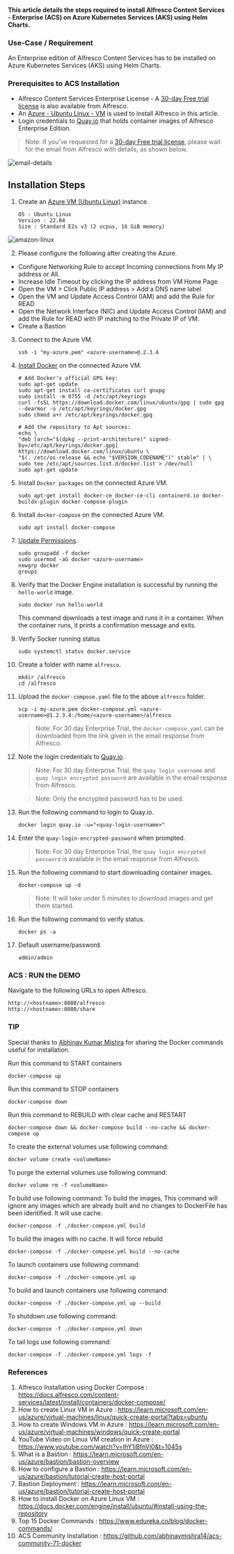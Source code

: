 #### This article details the steps required to install Alfresco Content Services - Enterprise (ACS) on Azure Kubernetes Services (AKS) using Helm Charts.

### Use-Case / Requirement
An Enterprise edition of Alfresco Content Services has to be installed on Azure Kubernetes Services (AKS) using Helm Charts.

### Prerequisites to ACS Installation

* Alfresco Content Services Enterprise License - A [30-day Free trial license](https://www.alfresco.com/platform/content-services-ecm/trial/download) is also available from Alfresco.
* An [Azure - Ubuntu Linux - VM](https://azure.microsoft.com/en-us/solutions/linux-on-azure/ubuntu/) is used to install Alfresco in this article.
* Login credentials to [Quay.io](https://quay.io/repository/) that holds container images of Alfresco Enterprise Edition.
> Note: If you've requested for a [30-day Free trial license](https://www.alfresco.com/platform/content-services-ecm/trial/download), please wait for the email from Alfresco with details, as shown below.

![email-details](assets/1.png)

## Installation Steps
1. Create an [Azure VM (Ubuntu Linux)](https://learn.microsoft.com/en-us/azure/virtual-machines/linux/quick-create-portal?tabs=ubuntu) instance.
   ```
   OS : Ubuntu Linux
   Version : 22.04
   Size : Standard E2s v3 (2 vcpus, 16 GiB memory)
   ```
![amazon-linux](assets/2.png)


2. Please configure the following after creating the Azure.
* Configure Networking Rule to accept Incoming connections from My IP address or All.
* Increase Idle Timeout by clicking the IP address from VM Home Page
* Open the VM > Click Public IP address > Add a DNS name label
* Open the VM and Update Access Control (IAM) and add the Rule for READ
* Open the Network Interface (NIC) and Update Access Control (IAM) and add the Rule for READ with IP matching to the Private IP of VM.
* Create a Bastion

3. Connect to the Azure VM.
   ```
   ssh -i "my-azure.pem" <azure-username>@.2.3.4
   ```

4. [Install Docker](https://docs.docker.com/engine/install/ubuntu/#install-using-the-repository) on the connected Azure VM.
   ```
   # Add Docker's official GPG key:
   sudo apt-get update
   sudo apt-get install ca-certificates curl gnupg
   sudo install -m 0755 -d /etc/apt/keyrings
   curl -fsSL https://download.docker.com/linux/ubuntu/gpg | sudo gpg --dearmor -o /etc/apt/keyrings/docker.gpg
   sudo chmod a+r /etc/apt/keyrings/docker.gpg

   # Add the repository to Apt sources:
   echo \
   "deb [arch="$(dpkg --print-architecture)" signed-by=/etc/apt/keyrings/docker.gpg] https://download.docker.com/linux/ubuntu \
   "$(. /etc/os-release && echo "$VERSION_CODENAME")" stable" | \
   sudo tee /etc/apt/sources.list.d/docker.list > /dev/null
   sudo apt-get update
   ```

5. Install `Docker packages` on the connected Azure VM.
   ```
   sudo apt-get install docker-ce docker-ce-cli containerd.io docker-buildx-plugin docker-compose-plugin
   ```

6. Install `docker-compose` on the connected Azure VM.
   ```
   sudo apt install docker-compose
   ```

7. [Update Permissions](https://phoenixnap.com/kb/docker-permission-denied).
   ```
   sudo groupadd -f docker
   sudo usermod -aG docker <azure-username>
   newgrp docker
   groups
   ```

8. Verify that the Docker Engine installation is successful by running the `hello-world` image.
   ```
   sudo docker run hello-world
   ```
   This command downloads a test image and runs it in a container. When the container runs, it prints a confirmation message and exits.
   <br/>

9. Verify Socker running status 
   ```
   sudo systemctl status docker.service
   ```

10. Create a folder with name `alfresco`.
      ```
      mkdir /alfresco
      cd /alfresco
      ```   

11. Upload the `docker-compose.yaml` file to the above `alfresco` folder.
      ```
    scp -i my-azure.pem docker-compose.yml <azure-username>@1.2.3.4:/home/<azure-username>/alfresco
      ```
    > Note: For 30 day Enterprise Trial, the `docker-compose.yaml` can be downloaded from the link given in the email response from Alfresco.

12. Note the login credentials to [Quay.io](https://quay.io/repository/).
    > Note: For 30 day Enterprise Trial, the `quay login username` and `quay login encrypted password` are available in the email response from Alfresco.

    > Note: Only the encrypted password has to be used.

13. Run the following command to login to Quay.io.
    ```
    docker login quay.io -u="<quay-login-username>"
    ```

14. Enter the `quay-login-encrypted-password` when prompted.
    > Note: For 30 day Enterprise Trial, the `quay login encrypted password` is available in the email response from Alfresco.

15. Run the following command to start downloading container images.
    ```
    docker-compose up -d
    ```
    > Note: It will take under 5 minutes to download images and get them started.

16. Run the following command to verify status.
    ```
    docker ps -a
    ```

17. Default username/password.
    ```
    admin/admin
    ```

### ACS : RUN the DEMO
Navigate to the following URLs to open Alfresco.
```
http://<hostname>:8080/alfresco
http://<hostname>:8080/share
```

### TIP
Special thanks to [Abhinav Kumar Mishra](https://github.com/abhinavmishra14) for sharing the Docker commands useful for installation.

Run this command to START containers
```
docker-compose up
```

Run this command to STOP containers
```
docker-compose down
```

Run this command to REBUILD with clear cache and RESTART
```
docker-compose down && docker-compose build --no-cache && docker-compose up
```

To create the external volumes use following command:
```
docker volume create <volumeName>
```

To purge the external volumes use following command:
```
docker volume rm -f <volumeName>
```

To build use following command:
To build the images, This command will ignore any images which are already built and no changes to DockerFile has been identified. It will use cache.
```
docker-compose -f ./docker-compose.yml build
```

To build the images with no cache. It will force rebuild
```
docker-compose -f ./docker-compose.yml build --no-cache
```

To launch containers use following command:
```
docker-compose -f ./docker-compose.yml up
```

To build and launch containers use following command:
```
docker-compose -f ./docker-compose.yml up --build
```

To shutdown use following command:
```
docker-compose -f ./docker-compose.yml down
```

To tail logs use following command:
```
docker-compose -f ./docker-compose.yml logs -f
```

### References
1. Alfresco Installation using Docker Compose : https://docs.alfresco.com/content-services/latest/install/containers/docker-compose/
2. How to create Linux VM in Azure : https://learn.microsoft.com/en-us/azure/virtual-machines/linux/quick-create-portal?tabs=ubuntu
3. How to create Windows VM in Azure : https://learn.microsoft.com/en-us/azure/virtual-machines/windows/quick-create-portal
4. YouTube Video on Linux VM creation in Azure : https://www.youtube.com/watch?v=IhY1iBfnVj0&t=1045s
5. What is a Bastion : https://learn.microsoft.com/en-us/azure/bastion/bastion-overview
6. How to configure a Bastion : https://learn.microsoft.com/en-us/azure/bastion/tutorial-create-host-portal
7. Bastion Deployment : https://learn.microsoft.com/en-us/azure/bastion/tutorial-create-host-portal
8. How to install Docker on Azure Linux VM : https://docs.docker.com/engine/install/ubuntu/#install-using-the-repository
9. Top 15 Docker Commands : https://www.edureka.co/blog/docker-commands/
10. ACS Community Installation : https://github.com/abhinavmishra14/acs-community-71-docker